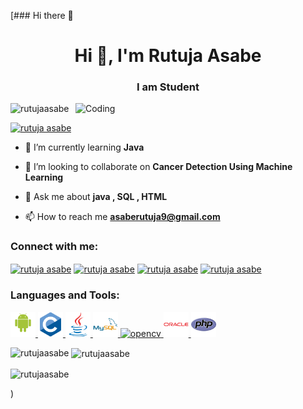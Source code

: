[### Hi there 👋

<!--
**Rutujaasabe/Rutujaasabe** is a ✨ _special_ ✨ repository because its `README.md` (this file) appears on your GitHub profile.

Here are some ideas to get you started:

- 🔭 I’m currently working on ...
- 🌱 I’m currently learning ...
- 👯 I’m looking to collaborate on ...
- 🤔 I’m looking for help with ...
- 💬 Ask me about ...
- 📫 How to reach me: ...
- 😄 Pronouns: ...
- ⚡ Fun fact: ...
-->
<h1 align="center">Hi 👋, I'm Rutuja Asabe</h1>
<h3 align="center">I am Student</h3>
<img align="right" alt="Coding" Width="400" src="https://www.google.com/imgres?imgurl=https%3A%2F%2Fuser-images.githubusercontent.com%2F59734313%2F157189039-c09b3e38-9f42-42c0-ab54-14f1574190a7.gif&tbnid=qQViMd7j3uvKPM&vet=12ahUKEwiF_8HU--_-AhUNitgFHdXVAEwQMygEegQIARBK..i&imgrefurl=https%3A%2F%2Fgithub.com%2Fpayalthummar&docid=LbZq2RIy3S6JcM&w=640&h=640&q=girl%20programmer%20animated%20images%20for%20github%20profile&hl=en&ved=2ahUKEwiF_8HU--_-AhUNitgFHdXVAEwQMygEegQIARBK">

<p align="left"> <img src="https://komarev.com/ghpvc/?username=rutujaasabe&label=Profile%20views&color=0e75b6&style=flat" alt="rutujaasabe" /> </p>

<p align="left"> <a href="https://twitter.com/rutuja asabe" target="blank"><img src="https://img.shields.io/twitter/follow/rutuja asabe?logo=twitter&style=for-the-badge" alt="rutuja asabe" /></a> </p>

- 🌱 I’m currently learning **Java**

- 👯 I’m looking to collaborate on **Cancer Detection Using Machine Learning**

- 💬 Ask me about **java , SQL , HTML**

- 📫 How to reach me **asaberutuja9@gmail.com**

<h3 align="left">Connect with me:</h3>
<p align="left">
<a href="https://twitter.com/rutuja asabe" target="blank"><img align="center" src="https://raw.githubusercontent.com/rahuldkjain/github-profile-readme-generator/master/src/images/icons/Social/twitter.svg" alt="rutuja asabe" height="30" width="40" /></a>
<a href="https://linkedin.com/in/rutuja asabe" target="blank"><img align="center" src="https://raw.githubusercontent.com/rahuldkjain/github-profile-readme-generator/master/src/images/icons/Social/linked-in-alt.svg" alt="rutuja asabe" height="30" width="40" /></a>
<a href="https://medium.com/rutuja asabe" target="blank"><img align="center" src="https://raw.githubusercontent.com/rahuldkjain/github-profile-readme-generator/master/src/images/icons/Social/medium.svg" alt="rutuja asabe" height="30" width="40" /></a>
<a href="https://www.hackerrank.com/rutuja asabe" target="blank"><img align="center" src="https://raw.githubusercontent.com/rahuldkjain/github-profile-readme-generator/master/src/images/icons/Social/hackerrank.svg" alt="rutuja asabe" height="30" width="40" /></a>
</p>

<h3 align="left">Languages and Tools:</h3>
<p align="left"> <a href="https://developer.android.com" target="_blank" rel="noreferrer"> <img src="https://raw.githubusercontent.com/devicons/devicon/master/icons/android/android-original-wordmark.svg" alt="android" width="40" height="40"/> </a> <a href="https://www.cprogramming.com/" target="_blank" rel="noreferrer"> <img src="https://raw.githubusercontent.com/devicons/devicon/master/icons/c/c-original.svg" alt="c" width="40" height="40"/> </a> <a href="https://www.java.com" target="_blank" rel="noreferrer"> <img src="https://raw.githubusercontent.com/devicons/devicon/master/icons/java/java-original.svg" alt="java" width="40" height="40"/> </a> <a href="https://www.mysql.com/" target="_blank" rel="noreferrer"> <img src="https://raw.githubusercontent.com/devicons/devicon/master/icons/mysql/mysql-original-wordmark.svg" alt="mysql" width="40" height="40"/> </a> <a href="https://opencv.org/" target="_blank" rel="noreferrer"> <img src="https://www.vectorlogo.zone/logos/opencv/opencv-icon.svg" alt="opencv" width="40" height="40"/> </a> <a href="https://www.oracle.com/" target="_blank" rel="noreferrer"> <img src="https://raw.githubusercontent.com/devicons/devicon/master/icons/oracle/oracle-original.svg" alt="oracle" width="40" height="40"/> </a> <a href="https://www.php.net" target="_blank" rel="noreferrer"> <img src="https://raw.githubusercontent.com/devicons/devicon/master/icons/php/php-original.svg" alt="php" width="40" height="40"/> </a> </p>

<p><img align="left" src="https://github-readme-stats.vercel.app/api/top-langs?username=rutujaasabe&show_icons=true&locale=en&layout=compact" alt="rutujaasabe" /></p>

<p>&nbsp;<img align="center" src="https://github-readme-stats.vercel.app/api?username=rutujaasabe&show_icons=true&locale=en" alt="rutujaasabe" /></p>

<p><img align="center" src="https://github-readme-streak-stats.herokuapp.com/?user=rutujaasabe&" alt="rutujaasabe" /></p>
)
